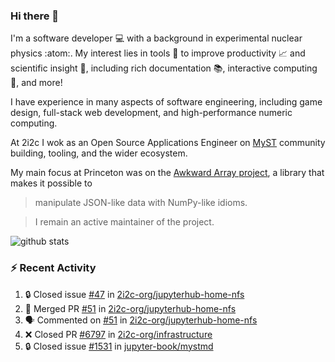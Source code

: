 ### Hi there 👋 

I'm a software developer 💻 with a background in experimental nuclear physics :atom:. My interest lies in tools :wrench: to improve productivity :chart_with_upwards_trend: and scientific insight :telescope:, including rich documentation 📚, interactive computing 🧮, and more! 

I have experience in many aspects of software engineering, including game design, full-stack web development, and high-performance numeric computing. 

At 2i2c I wok as an Open Source Applications Engineer on [MyST](https://github.com/jupyter-book/mystmd) community building, tooling, and the wider ecosystem. 

My main focus at Princeton was on the [Awkward Array project](awkward-array.org/), a library that makes it possible to 
> manipulate JSON-like data with NumPy-like idioms.

> I remain an active maintainer of the project. 

![github stats](https://github-readme-stats.vercel.app/api?username=agoose77&show_icons=true&hide_rank=true&hide_title=true&bg_color=30,e76445,904e95&text_color=efe3ec&icon_color=efe3ec)
<!--
**agoose77/agoose77** is a ✨ _special_ ✨ repository because its `README.md` (this file) appears on your GitHub profile.

Here are some ideas to get you started:

- 🔭 I’m currently working on ...
- 🌱 I’m currently learning ...
- 👯 I’m looking to collaborate on ...
- 🤔 I’m looking for help with ...
- 💬 Ask me about ...
- 📫 How to reach me: ...
- 😄 Pronouns: ...
- ⚡ Fun fact: ...
-->

### :zap: Recent Activity

<!--START_SECTION:activity-->
1. 🔒 Closed issue [#47](https://github.com/2i2c-org/jupyterhub-home-nfs/issues/47) in [2i2c-org/jupyterhub-home-nfs](https://github.com/2i2c-org/jupyterhub-home-nfs)
2. 🎉 Merged PR [#51](https://github.com/2i2c-org/jupyterhub-home-nfs/pull/51) in [2i2c-org/jupyterhub-home-nfs](https://github.com/2i2c-org/jupyterhub-home-nfs)
3. 🗣 Commented on [#51](https://github.com/2i2c-org/jupyterhub-home-nfs/pull/51#issuecomment-3318746169) in [2i2c-org/jupyterhub-home-nfs](https://github.com/2i2c-org/jupyterhub-home-nfs)
4. ❌ Closed PR [#6797](https://github.com/2i2c-org/infrastructure/pull/6797) in [2i2c-org/infrastructure](https://github.com/2i2c-org/infrastructure)
5. 🔒 Closed issue [#1531](https://github.com/jupyter-book/mystmd/issues/1531) in [jupyter-book/mystmd](https://github.com/jupyter-book/mystmd)
<!--END_SECTION:activity-->
